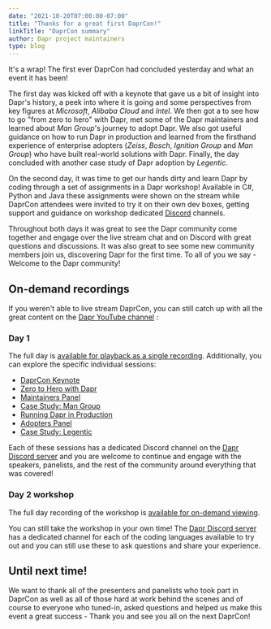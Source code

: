 ```yaml
---
date: "2021-10-20T07:00:00-07:00"
title: "Thanks for a great first DaprCon!"
linkTitle: "DaprCon summary"
author: Dapr project maintainers
type: blog
---
```


It's a wrap! The first ever DaprCon had concluded yesterday and what an event it has been! 

The first day was kicked off with a keynote that gave us a bit of insight into Dapr's history, a peek into where it is going and some perspectives from key figures at *Microsoft*, *Alibaba Cloud* and *Intel*. We then got a to see how to go "from zero to hero" with Dapr, met some of the Dapr maintainers and learned about *Man Group*'s journey to adopt Dapr. We also got useful guidance on how to run Dapr in production and learned from the firsthand experience of enterprise adopters (*Zeiss*, *Bosch*, *Ignition Group* and *Man Group*) who have built real-world solutions with Dapr. Finally, the day concluded with another case study of Dapr adoption by *Legentic*.

On the second day, it was time to get our hands dirty and learn Dapr by coding through a set of assignments in a Dapr workshop! Available in C#, Python and Java these assignments were shown on the stream while DaprCon attendees were invited to try it on their own dev boxes, getting support and guidance on workshop dedicated [Discord](https://aka.ms/dapr-discord) channels.

Throughout both days it was great to see the Dapr community come together and engage over the live stream chat and on Discord with great questions and discussions. It was also great to see some new community members join us, discovering Dapr for the first time. To all of you we say - Welcome to the Dapr community!

## On-demand recordings

If you weren't able to live stream DaprCon, you can still catch up with all the great content on the [Dapr YouTube channel](https://www.youtube.com/channel/UCtpSQ9BLB_3EXdWAUQYwnRA) :

### Day 1

The full day is [available for playback as a single recording](https://www.youtube.com/watch?v=7ax-ltJjM58). Additionally, you can explore the specific individual sessions:

- [DaprCon Keynote](https://youtu.be/BYRSVXhJr34)
- [Zero to Hero with Dapr](https://youtu.be/fxZhU8b_cjk)
- [Maintainers Panel](https://youtu.be/SdUm12DZTbA)
- [Case Study: Man Group](https://youtu.be/hEKlsyRFtzI)
- [Running Dapr in Production](https://youtu.be/_U9wJqq-H1g)
- [Adopters Panel](https://youtu.be/Jyug0wnfsug)
- [Case Study: Legentic](https://youtu.be/Mn0vjMMktGA)

Each of these sessions has a dedicated Discord channel on the [Dapr Discord server](https://aka.ms/dapr-discord) and you are welcome to continue and engage with the speakers, panelists, and the rest of the community around everything that was covered!

### Day 2 workshop

The full day recording of the workshop is [available for on-demand viewing](https://www.youtube.com/watch?v=0y7ne6teHT4).

You can still take the workshop in your own time! The [Dapr Discord server](https://aka.ms/dapr-discord) has a dedicated channel for each of the coding languages available to try out and you can still use these to ask questions and share your experience. 

## Until next time!

We want to thank all of the presenters and panelists who took part in DaprCon as well as all of those hard at work behind the scenes and of course to everyone who tuned-in, asked questions and helped us make this event a great success - Thank you and see you all on the next DaprCon!
